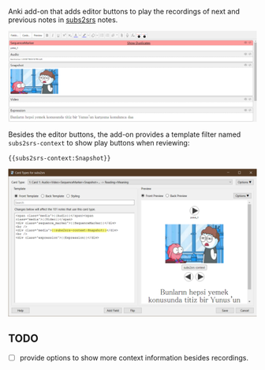Anki add-on that adds editor buttons to play the recordings of next and previous notes
in [subs2srs](http://subs2srs.sourceforge.net/) notes.


<img src="images/editor.png" width="800">

Besides the editor buttons, the add-on provides a template filter named `subs2srs-context` to show play buttons when reviewing:

```
{{subs2srs-context:Snapshot}}
```

<img src="images/filter.png" width="800">

## TODO

- [ ] provide options to show more context information besides recordings.
